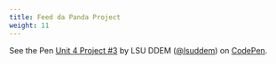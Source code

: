 ```yaml
---
title: Feed da Panda Project
weight: 11
---
```


<p data-height="600" data-theme-id="33744" data-slug-hash="qyLzgE" data-default-tab="css,result" data-user="lsuddem" data-pen-title="Unit 4 Project #3" data-editable="true" class="codepen">See the Pen <a href="https://codepen.io/lsuddem/pen/qyLzgE/">Unit 4 Project #3</a> by LSU DDEM (<a href="https://codepen.io/lsuddem">@lsuddem</a>) on <a href="https://codepen.io">CodePen</a>.</p>
<script async src="https://static.codepen.io/assets/embed/ei.js"></script>